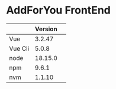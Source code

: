 # AddForYou FrontEnd



|         | Version |      |
| ------- | ------- | ---- |
| Vue     | 3.2.47  |      |
| Vue Cli | 5.0.8   |      |
| node    | 18.15.0 |      |
| npm     | 9.6.1   |      |
| nvm     | 1.1.10  |      |

